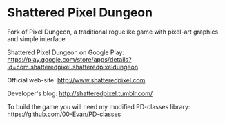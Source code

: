 Shattered Pixel Dungeon
=======================

Fork of Pixel Dungeon, a traditional roguelike game with pixel-art graphics and simple interface.

Shattered Pixel Dungeon on Google Play:
https://play.google.com/store/apps/details?id=com.shatteredpixel.shatteredpixeldungeon

Official web-site: 
http://www.shatteredpixel.com

Developer's blog: 
http://shatteredpixel.tumblr.com/

To build the game you will need my modified PD-classes library:
https://github.com/00-Evan/PD-classes
